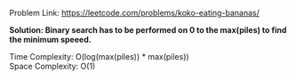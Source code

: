 Problem Link: https://leetcode.com/problems/koko-eating-bananas/

<b>Solution: Binary search has to be performed on 0 to the max(piles) to find the minimum speeed. </b>

Time Complexity: O(log(max(piles)) * max(piles))
<br>
Space Complexity: O(1)
